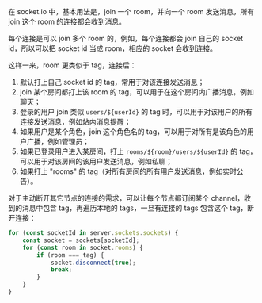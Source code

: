 在 socket.io 中，基本用法是，join 一个 room，并向一个 room 发送消息，所有 join 这个 room 的连接都会收到消息。

每个连接是可以 join 多个 room 的，例如，每个连接都会 join 自己的 socket id，所以可以把 socket id 当成 room，相应的 socket 会收到连接。

这样一来，room 更类似于 tag，连接后：

1. 默认打上自己 socket id 的 tag，常用于对该连接发送消息；
2. join 某个房间都打上该 room 的 tag，可以用于在这个房间内广播消息，例如聊天；
3. 登录的用户 join 类似 `users/${userId}` 的 tag 时，可以用于对该用户的所有连接发送消息，例如站内消息提醒；
4. 如果用户是某个角色，join 这个角色名的 tag，可以用于对所有是该角色的用户广播，例如管理员；
5. 如果已登录用户进入某房间，打上 `rooms/${room}/users/${userId}` 的 tag，可以用于对该房间的该用户发送消息，例如私聊；
6. 如果打上 "rooms" 的 tag（对所有房间的所有用户发送消息，例如实时公告）。

对于主动断开其它节点的连接的需求，可以让每个节点都订阅某个 channel，收到的消息中包含 tag，再遍历本地的 tags，一旦有连接的 tags 包含这个 tag，断开连接：

```ts
for (const socketId in server.sockets.sockets) {
    const socket = sockets[socketId];
    for (const room in socket.rooms) {
        if (room === tag) {
            socket.disconnect(true);
            break;
        }
    }
}
```
